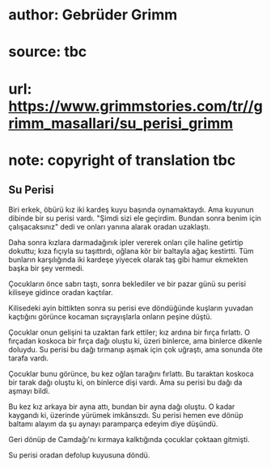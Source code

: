 # author: Gebrüder Grimm
# source: tbc
# url: https://www.grimmstories.com/tr//grimm_masallari/su_perisi_grimm
# note: copyright of translation tbc

## Su Perisi 

Biri erkek, öbürü kız iki kardeş kuyu başında oynamaktaydı. Ama kuyunun
dibinde bir su perisi vardı. "Şimdi sizi ele geçirdim. Bundan sonra
benim için çalışacaksınız" dedi ve onları yanına alarak oradan
uzaklaştı.

Daha sonra kızlara darmadağınık ipler vererek onları çile haline
getirtip dokuttu; kıza fıçıyla su taşıttırdı, oğlana kör bir baltayla
ağaç kestirtti. Tüm bunların karşılığında iki kardeşe yiyecek olarak taş
gibi hamur ekmekten başka bir şey vermedi.

Çocukların önce sabrı taştı, sonra beklediler ve bir pazar günü su
perisi kiliseye gidince oradan kaçtılar.

Kilisedeki ayin bittikten sonra su perisi eve döndüğünde kuşların
yuvadan kaçtığını görünce kocaman sıçrayışlarla onların peşine düştü.

Çocuklar onun gelişini ta uzaktan fark ettiler; kız ardına bir fırça
fırlattı. O fırçadan koskoca bir fırça dağı oluştu ki, üzeri binlerce,
ama binlerce dikenle doluydu. Su perisi bu dağı tırmanıp aşmak için çok
uğraştı, ama sonunda öte tarafa vardı.

Çocuklar bunu görünce, bu kez oğlan tarağını fırlattı. Bu taraktan
koskoca bir tarak dağı oluştu ki, on binlerce dişi vardı. Ama su perisi
bu dağı da aşmayı bildi.

Bu kez kız arkaya bir ayna attı, bundan bir ayna dağı oluştu. O kadar
kaygandı ki, üzerinde yürümek imkânsızdı. Su perisi hemen eve dönüp
baltamı alayım da şu aynayı paramparça edeyim diye düşündü.

Geri dönüp de Camdağı'nı kırmaya kalktığında çocuklar çoktaan gitmişti.

Su perisi oradan defolup kuyusuna döndü.
